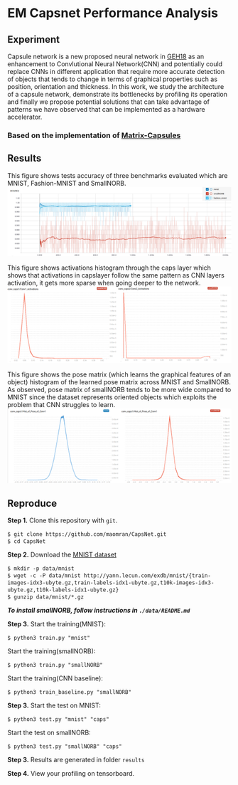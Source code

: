# EM Capsnet Performance Analysis
## Experiment 
Capsule network is a new proposed neural network in
[GEH18](https://openreview.net/pdf?id=HJWLfGWRb) as an enhancement to Convlutional
Neural Network(CNN) and potentially could replace CNNs in different application that require
more accurate detection of objects that tends to change in terms of graphical properties such
as position, orientation and thickness. In this work, we study the architecture of a capsule
network, demonstrate its bottlenecks by profiling its operation and finally we propose potential
solutions that can take advantage of patterns we have observed that can be implemented as a
hardware accelerator. 
### Based on the implementation of [Matrix-Capsules](https://github.com/www0wwwjs1/Matrix-Capsules-EM-Tensorflow)

## Results
This figure shows tests accuracy of three benchmarks evaluated which are MNIST, Fashion-MNIST and SmallNORB.
![Test Accuracy](./imgs/accuracy.png)

This figure shows activations histogram through the caps layer which shows that activations in capslayer follow the same pattern as CNN layers activation, it gets more sparse when going deeper to the network.  
![Caps Layer Activation](./imgs/acts.png)

This figure shows the pose matrix (which learns the graphical features of an object) histogram of the learned pose matrix across MNIST and SmallNORB. As observed, pose matrix of smallNORB tends to be more wide compared to MNIST since the dataset represents oriented objects which exploits the problem that CNN struggles to learn.    
![Pose Matrix](./imgs/pose.png)



## Reproduce
**Step 1.**
Clone this repository with ``git``.
```
$ git clone https://github.com/maomran/CapsNet.git
$ cd CapsNet
```
**Step 2.**
Download the [MNIST dataset](http://yann.lecun.com/exdb/mnist/)
```
$ mkdir -p data/mnist
$ wget -c -P data/mnist http://yann.lecun.com/exdb/mnist/{train-images-idx3-ubyte.gz,train-labels-idx1-ubyte.gz,t10k-images-idx3-ubyte.gz,t10k-labels-idx1-ubyte.gz}
$ gunzip data/mnist/*.gz
```
***To install smallNORB, follow instructions in ```./data/README.md```***

**Step 3.**
Start the training(MNIST):
```
$ python3 train.py "mnist"
```
Start the training(smallNORB):
```
$ python3 train.py "smallNORB"
```
Start the training(CNN baseline):
```
$ python3 train_baseline.py "smallNORB"
```

**Step 3.**
Start the test on MNIST:
```
$ python3 test.py "mnist" "caps"
```

Start the test on smallNORB:
```
$ python3 test.py "smallNORB" "caps"
```
**Step 3.**
Results are generated in folder ```results```

**Step 4.**
View your profiling on tensorboard. 


